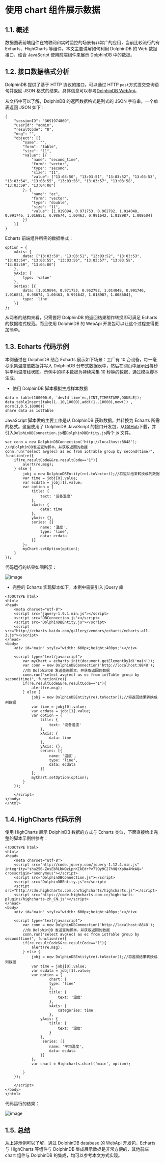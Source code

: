 # 使用 chart 组件展示数据

## 1.1. 概述

数据图表前端组件在物联网和实时监控的场景有非常广的应用，当前比较流行的有 Echarts、HighCharts 等组件。本文主要讲解如何利用 DolphinDB 的 Web 数据接口，结合 JavaScript 使用前端组件来展示 DolphinDB 中的数据。

## 1.2. 接口数据格式分析

DolphinDB 提供了基于 HTTP 协议的接口，可以通过 HTTP `post`方式提交查询语句并返回 JSON 格式的结果。具体信息可以参考[DolphinDB WebApi](https://gitee.com/dolphindb/api-json/blob/master/README_CN.md)。

从文档中可以了解，DolphinDB 的返回数据格式是列式的 JSON 字符串，一个单表返回 JSON 如下：

```
{
	"sessionID": "3691974869",
	"userId": "admin",
	"resultCode": "0",
	"msg": "",
	"object": [{
		"name": "",
		"form": "table",
		"size": "11",
		"value": [{
			"name": "second_time",
			"form": "vector",
			"type": "second",
			"size": "11",
			"value": ["13:03:50", "13:03:51", "13:03:52", "13:03:53", "13:03:54", "13:03:55", "13:03:56", "13:03:57", "13:03:58", "13:03:59", "13:04:00"]
		}, {
			"name": "ec",
			"form": "vector",
			"type": "double",
			"size": "11",
			"value": [1.019094, 0.971753, 0.962792, 1.014048, 0.991746, 1.016851, 0.98674, 1.00463, 0.991642, 1.018987, 1.008604]
		}]
	}]
}
```

Echarts 前端组件所需的数据格式：

```
option = {
	xAxis: {
		data: ["13:03:50", "13:03:51", "13:03:52", "13:03:53", "13:03:54", "13:03:55", "13:03:56", "13:03:57", "13:03:58", "13:03:59", "13:04:00"]
	},
	yAxis: {
		type: 'value'
	},
	series: [{
		data: [1.019094, 0.971753, 0.962792, 1.014048, 0.991746, 1.016851, 0.98674, 1.00463, 0.991642, 1.018987, 1.008604],
		type: 'line'
	}]
};
```

从两者的结构来看，只需要将 DolphinDB 的返回结果稍作转换即可满足 Echarts 的数据格式规范。而且使用 DolphinDB 的 WebApi 开发包可以让这个过程变得更加简单。

## 1.3. Echarts 代码示例

本例通过在 DolphinDB 结合 Echarts 展示如下场景：工厂有 10 台设备，每一毫秒采集温度值数据并写入 DolphinDB 分布式数据表中，然后在网页中展示出每秒钟平均温度线状图。示例中的样本数据为持续采集 10 秒钟的数据，通过模拟脚本生成。

* 使用 DolphinDB 脚本模拟生成样本数据

```
data = table(100000:0, `devId`time`ec,[INT,TIMESTAMP,DOUBLE]);
data.tableInsert(take(1..10,10000),add((1..10000),now()) , norm(1,0.5,10000))
share data as iotTable
```

JavaScript 脚本做的主要工作是从 DolphinDB 获取数据，并转换为 Echarts 所需的格式。这里使用了 DolphinDB JavaScript 的接口开发包，从[GitHub](http://www.github.com/dolphindb/api-json)下载，并引入`DolphinDBConnection.js`和`DolphinDBEntity.js`两个 js 文件。

```
var conn = new DolphinDBConnection('http://localhost:8848');
//向DolphinDB发送查询脚本，并获取返回的数据
conn.run("select avg(ec) as ec from iotTable group by second(time)", function(re){
	if(re.resultCode&&re.resultCode=="1"){
		alert(re.msg);
	} else {
		jobj = new DolphinDBEntity(re).toVector();//将返回结果转换成列数据
		var time = jobj[0].value;
		var ecdata = jobj[1].value;
		var option = {
			title: {
				text: '设备温度'
			},
			xAxis: {
				data: time
			},
			yAxis: {},
			series: [{
				name: '温度',
				type: 'line',
				data: ecdata
			}]
		};
		myChart.setOption(option);
	}
});
```

代码运行的结果如图所示：

![image](images/echart/1.png)

* 完整的 Echarts 实现脚本如下，本例中需要引入 jQuery 库

```
<!DOCTYPE html>
<html>
<head>
	<meta charset="utf-8">
	<script src="jquery-1.9.1.min.js"></script>
	<script src="DBConnection.js"></script>
	<script src="DolphinDBEntity.js"></script>
	<script src="http://echarts.baidu.com/gallery/vendors/echarts/echarts-all-3.js"></script>
</head>
<body>
	<div id="main" style="width: 600px;height:400px;"></div>

	<script type="text/javascript">
		var myChart = echarts.init(document.getElementById('main'));
		var conn = new DolphinDBConnection('http://localhost:8848');
		//向 DolphinDB 发送查询脚本，并获取返回的数据
		conn.run("select avg(ec) as ec from iotTable group by second(time)", function(re){
		if(re.resultCode&&re.resultCode=="1"){
			alert(re.msg);
		} else {
			jobj = new DolphinDBEntity(re).toVector();//将返回结果转换成列数据
			var time = jobj[0].value;
			var ecdata = jobj[1].value;
			var option = {
				title: {
					text: '设备温度'
				},
				xAxis: {
					data: time
				},
				yAxis: {},
				series: [{
					name: '温度',
					type: 'line',
					data: ecdata
				}]
			};
			myChart.setOption(option);
		}
	});

	</script>
</body>
</html>
```

## 1.4. HighCharts 代码示例

使用 HighCharts 展示 DolphinDB 数据的方式与 Echarts 类似，下面直接给出完整的脚本示例供参考：

```
<!DOCTYPE html>
<html>
<head>
	<meta charset="utf-8">
	<script src="http://code.jquery.com/jquery-1.12.4.min.js" integrity="sha256-ZosEbRLbNQzLpnKIkEdrPv7lOy9C27hHQ+Xp8a4MxAQ=" crossorigin="anonymous"></script>
	<script src="DolphinDBConnection.js"></script>
	<script src="DolphinDBEntity.js"></script>
    <script src="http://cdn.highcharts.com.cn/highcharts/highcharts.js"></script>
    <script src="https://code.highcharts.com.cn/highcharts-plugins/highcharts-zh_CN.js"></script>
</head>
<body>
	<div id="main" style="width: 600px;height:400px;"></div>

    <script type="text/javascript">
    	var conn = new DolphinDBConnection('http://localhost:8848');
		//向 DolphinDB 发送查询脚本，并获取返回的数据
		conn.run("select avg(ec) as ec from iotTable group by second(time)", function(re){
		if(re.resultCode&&re.resultCode=="1"){
			alert(re.msg);
		} else {
			jobj = new DolphinDBEntity(re).toVector();//将返回结果转换成列数据
			var time = jobj[0].value;
			var ecdata = jobj[1].value;
			var option = {
                    chart: {
                    type: 'line'
                    },
                    title: {
                        text: '温度'
                    },
                    xAxis: {
                        categories: time
                    },
                yAxis: {
                    title: {
                        text: '温度'
                    }
                },
                 series: [{
                    name: '平均温度',
                    data: ecdata
                }]
            };
			var chart = Highcharts.chart('main', option);

		}
	});

	</script>
</body>
</html>
```

代码运行的结果：

![image](images/echart/2.PNG)

## 1.5. 总结

从上述示例可以了解，通过 DolphinDB database 的 WebApi 开发包，Echarts 与 HighCharts 等组件与 DolphinDB 集成展示数据是非常方便的，其他前端 chart 组件与 DolphinDB 的集成，均可以参考本文方式实现。

